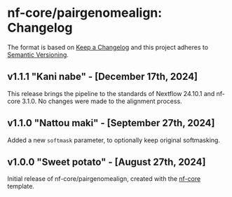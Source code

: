 # nf-core/pairgenomealign: Changelog

The format is based on [Keep a Changelog](https://keepachangelog.com/en/1.0.0/)
and this project adheres to [Semantic Versioning](https://semver.org/spec/v2.0.0.html).

## v1.1.1 "Kani nabe" - [December 17th, 2024]

This release brings the pipeline to the standards of Nextflow 24.10.1 and
nf-core 3.1.0. No changes were made to the alignment process.

## v1.1.0 "Nattou maki" - [September 27th, 2024]

Added a new `softmask` parameter, to optionally keep original softmasking.

## v1.0.0 "Sweet potato" - [August 27th, 2024]

Initial release of nf-core/pairgenomealign, created with the [nf-core](https://nf-co.re/) template.
